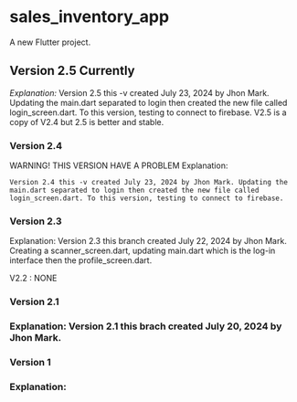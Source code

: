 # sales_inventory_app

A new Flutter project.

<h2>Version 2.5 Currently</h2> 

<i>Explanation:</i> 
    Version 2.5 this -v created July 23, 2024 by Jhon Mark. Updating the main.dart separated to login then created the new file called login_screen.dart. To this version, testing to connect to firebase. V2.5 is a copy of V2.4 but 2.5 is better and stable. 



<h3>Version 2.4</h3> WARNING! THIS VERSION HAVE A PROBLEM 
Explanation: 

    Version 2.4 this -v created July 23, 2024 by Jhon Mark. Updating the main.dart separated to login then created the new file called login_screen.dart. To this version, testing to connect to firebase. 



<h3>Version 2.3</h3> 
Explanation:  
    Version 2.3 this branch created July 22, 2024 by Jhon Mark. Creating a scanner_screen.dart, updating main.dart which is the log-in interface then the profile_screen.dart. 


V2.2 : NONE

<h3>Version 2.1<h3>
Explanation: 
    Version 2.1 this brach created July 20, 2024 by Jhon Mark. 


<h3>Version 1<h3>
Explanation: 
    